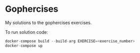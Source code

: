 # Gophercises

My solutions to the gophercises exercises.

To run solution code:
```go
docker-compose build --build-arg EXERCISE=<exercise_number>
docker-compose up
```